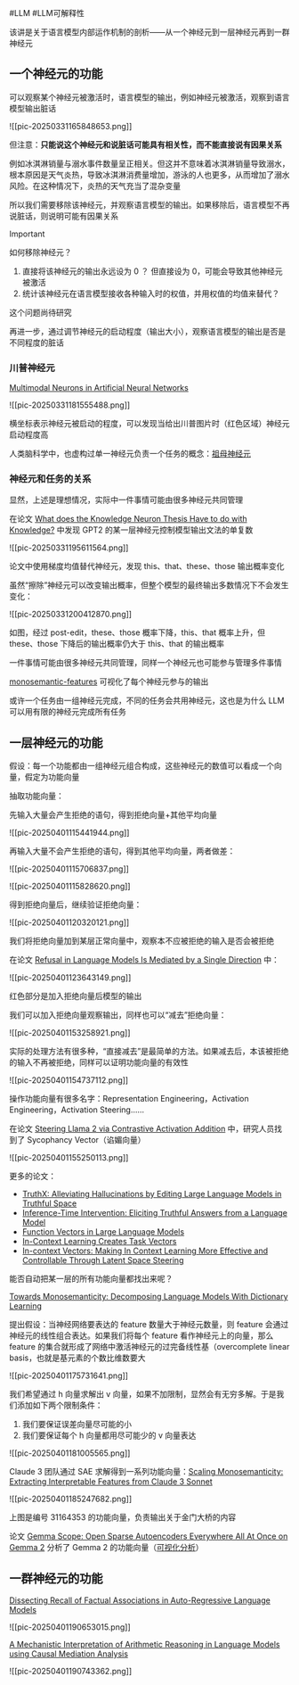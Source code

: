 #LLM #LLM可解释性

该讲是关于语言模型内部运作机制的剖析——从一个神经元到一层神经元再到一群神经元

## 一个神经元的功能

可以观察某个神经元被激活时，语言模型的输出，例如神经元被激活，观察到语言模型输出脏话

![[pic-20250331165848653.png]]

但注意：**只能说这个神经元和说脏话可能具有相关性，而不能直接说有因果关系**

例如冰淇淋销量与溺水事件数量呈正相关。但这并不意味着冰淇淋销量导致溺水，根本原因是天气炎热，导致冰淇淋消费量增加，游泳的人也更多，从而增加了溺水风险。在这种情况下，炎热的天气充当了混杂变量

所以我们需要移除该神经元，并观察语言模型的输出。如果移除后，语言模型不再说脏话，则说明可能有因果关系

> [!important]
> 如何移除神经元？

1. 直接将该神经元的输出永远设为 0 ？
	但直接设为 0，可能会导致其他神经元被激活
2. 统计该神经元在语言模型接收各种输入时的权值，并用权值的均值来替代？

这个问题尚待研究

再进一步，通过调节神经元的启动程度（输出大小），观察语言模型的输出是否是不同程度的脏话

### 川普神经元

[Multimodal Neurons in Artificial Neural Networks](https://distill.pub/2021/multimodal-neurons/)

![[pic-20250331181555488.png]]

横坐标表示神经元被启动的程度，可以发现当给出川普图片时（红色区域）神经元启动程度高

人类脑科学中，也虚构过单一神经元负责一个任务的概念：[祖母神经元](https://zhuanlan.zhihu.com/p/92301976)

### 神经元和任务的关系

显然，上述是理想情况，实际中一件事情可能由很多神经元共同管理

在论文 [What does the Knowledge Neuron Thesis Have to do with Knowledge?](https://arxiv.org/abs/2405.02421) 中发现 GPT2 的某一层神经元控制模型输出文法的单复数

![[pic-20250331195611564.png]]

论文中使用梯度均值替代神经元，发现 this、that、these、those 输出概率变化

虽然“擦除”神经元可以改变输出概率，但整个模型的最终输出多数情况下不会发生变化：

![[pic-20250331200412870.png]]

如图，经过 post-edit，these、those 概率下降，this、that 概率上升，但 these、those 下降后的输出概率仍大于 this、that 的输出概率

一件事情可能由很多神经元共同管理，同样一个神经元也可能参与管理多件事情

[monosemantic-features](https://transformer-circuits.pub/2023/monosemantic-features/vis/a-neurons.html) 可视化了每个神经元参与的输出

或许一个任务由一组神经元完成，不同的任务会共用神经元，这也是为什么 LLM 可以用有限的神经元完成所有任务

## 一层神经元的功能

假设：每一个功能都由一组神经元组合构成，这些神经元的数值可以看成一个向量，假定为功能向量

抽取功能向量：

先输入大量会产生拒绝的语句，得到拒绝向量+其他平均向量

![[pic-20250401115441944.png]]

再输入大量不会产生拒绝的语句，得到其他平均向量，两者做差：

![[pic-20250401115706837.png]]

![[pic-20250401115828620.png]]

得到拒绝向量后，继续验证拒绝向量：

![[pic-20250401120320121.png]]

我们将拒绝向量加到某层正常向量中，观察本不应被拒绝的输入是否会被拒绝

在论文 [Refusal in Language Models Is Mediated by a Single Direction](https://arxiv.org/abs/2406.11717) 中：

![[pic-20250401123643149.png]]

红色部分是加入拒绝向量后模型的输出

我们可以加入拒绝向量观察输出，同样也可以“减去”拒绝向量：

![[pic-20250401153258921.png]]

实际的处理方法有很多种，“直接减去”是最简单的方法。如果减去后，本该被拒绝的输入不再被拒绝，同样可以证明功能向量的有效性

![[pic-20250401154737112.png]]

操作功能向量有很多名字：Representation Engineering，Activation Engineering，Activation Steering……

在论文 [Steering Llama 2 via Contrastive Activation Addition](https://arxiv.org/abs/2312.06681) 中，研究人员找到了 Sycophancy Vector（谄媚向量）

![[pic-20250401155250113.png]]

更多的论文：

- [TruthX: Alleviating Hallucinations by Editing Large Language Models in Truthful Space](https://arxiv.org/abs/2402.17811)
- [Inference-Time Intervention: Eliciting Truthful Answers from a Language Model](https://arxiv.org/abs/2306.03341)
- [Function Vectors in Large Language Models](https://arxiv.org/abs/2310.15213)
- [In-Context Learning Creates Task Vectors](https://arxiv.org/abs/2310.15916)
- [In-context Vectors: Making In Context Learning More Effective and Controllable Through Latent Space Steering](https://arxiv.org/abs/2311.06668)

能否自动把某一层的所有功能向量都找出来呢？

[Towards Monosemanticity: Decomposing Language Models With Dictionary Learning](https://transformer-circuits.pub/2023/monosemantic-features/index.html)

提出假设：当神经网络要表达的 feature 数量大于神经元数量，则 feature 会通过神经元的线性组合表达。如果我们将每个 feature 看作神经元上的向量，那么 feature 的集合就形成了网络中激活神经元的过完备线性基（overcomplete linear basis，也就是基元素的个数比维数要大

![[pic-20250401175731641.png]]

我们希望通过 h 向量求解出 v 向量，如果不加限制，显然会有无穷多解。于是我们添加如下两个限制条件：
1. 我们要保证误差向量尽可能的小
2. 我们要保证每个 h 向量都用尽可能少的 v 向量表达

![[pic-20250401181005565.png]]

Claude 3 团队通过 SAE 求解得到一系列功能向量：[Scaling Monosemanticity: Extracting Interpretable Features from Claude 3 Sonnet](https://transformer-circuits.pub/2024/scaling-monosemanticity/)

![[pic-20250401185247682.png]]

上图是编号 31164353 的功能向量，负责输出关于金门大桥的内容

 论文 [Gemma Scope: Open Sparse Autoencoders Everywhere All At Once on Gemma 2](https://arxiv.org/abs/2408.05147) 分析了 Gemma 2 的功能向量（[可视化分析](https://www.neuronpedia.org/gemma-scope#analyze)）

## 一群神经元的功能

[Dissecting Recall of Factual Associations in Auto-Regressive Language Models](https://arxiv.org/abs/2304.14767)

![[pic-20250401190653015.png]]

[A Mechanistic Interpretation of Arithmetic Reasoning in Language Models using Causal Mediation Analysis](https://arxiv.org/abs/2305.15054)

![[pic-20250401190743362.png]]

